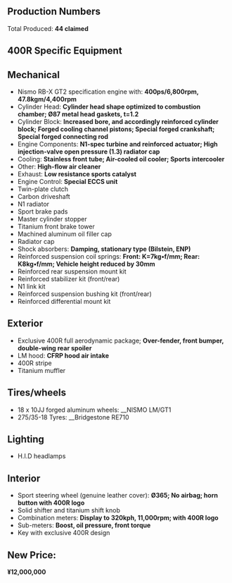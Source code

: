 ## Production Numbers  
Total Produced: __44 claimed__  
  
## 400R Specific Equipment  
  
## Mechanical  
* Nismo RB-X GT2 specification engine with: __400ps/6,800rpm, 47.8kgm/4,400rpm__  
* Cylinder Head: __Cylinder head shape optimized to combustion chamber; Ø87 metal head gaskets, t=1.2__  
* Cylinder Block: __Increased bore, and accordingly reinforced cylinder block; Forged cooling channel pistons; Special forged crankshaft; Special forged connecting rod__  
* Engine Components: __N1-spec turbine and reinforced actuator; High injection-valve open pressure (1.3) radiator cap__  
* Cooling: __Stainless front tube; Air-cooled oil cooler; Sports intercooler__  
* Other: __High-flow air cleaner__  
* Exhaust: __Low resistance sports catalyst__  
* Engine Control: __Special ECCS unit__  
* Twin-plate clutch  
* Carbon driveshaft  
* N1 radiator  
* Sport brake pads  
* Master cylinder stopper  
* Titanium front brake tower  
* Machined aluminum oil filler cap  
* Radiator cap  
* Shock absorbers: __Damping, stationary type (Bilstein, ENP)__  
* Reinforced suspension coil springs: __Front: K=7kg•f/mm; Rear: K8kg•f/mm; Vehicle height reduced by 30mm__  
* Reinforced rear suspension mount kit  
* Reinforced stabilizer kit (front/rear)  
* N1 link kit  
* Reinforced suspension bushing kit (front/rear)  
* Reinforced differential mount kit  
  
## Exterior  
* Exclusive 400R full aerodynamic package; __Over-fender, front bumper, double-wing rear spoiler__  
* LM hood: __CFRP hood air intake__  
* 400R stripe  
* Titanium muffler  
  
## Tires/wheels  
* 18 x 10JJ forged aluminum wheels: __NISMO LM/GT1  
* 275/35-18 Tyres: __Bridgestone RE710  
  
## Lighting  
* H.I.D headlamps  
  
## Interior  
* Sport steering wheel (genuine leather cover): __Ø365; No airbag; horn button with 400R logo__  
* Solid shifter and titanium shift knob  
* Combination meters: __Display to 320kph, 11,000rpm; with 400R logo__  
* Sub-meters: __Boost, oil pressure, front torque__  
* Key with exclusive 400R design  

## New Price:  
__¥12,000,000__  